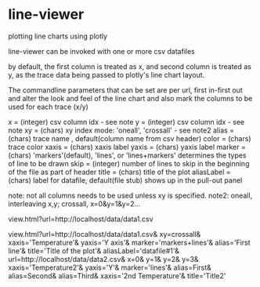 # line-viewer

plotting line charts using plotly

line-viewer can be invoked with one or more csv datafiles

by default, the first column is treated as x, and second column is treated
as y, as the trace data being passed to plotly's line chart layout.

  The commandline parameters that can be set are per url, first in-first out
and alter the look and feel of the line chart and also mark the columns
to be used for each trace (x/y)

   x = (integer) csv column idx - see note
   y = (integer) csv column idx - see note
   xy = (chars) xy index mode: 'oneall', 'crossall' - see note2
   alias = (chars) trace name , default(column name from csv header)
   color = (chars) trace color
   xaxis = (chars) xaxis label
   yaxis = (chars) yaxis label
   marker = (chars) 'markers'(default), 'lines', or 'lines+markers'
                     determines the types of line to be drawn
   skip = (integer) number of lines to skip in the beginning of the
                    file as part of header
   title = (chars) title of the plot
   aliasLabel = (chars) label for datafile, default(file stub)
                        shows up in the pull-out panel

note: not all columns needs to be used unless xy is specified.
note2: oneall, interleaving x,y; crossall, x=0&y=1&y=2...

view.html?url=http://localhost/data/data1.csv

view.html?url=http://localhost/data/data1.csv&
             xy=crossall&
             xaxis='Temperature'&
             yaxis='Y axis'&
             marker='markers+lines'&
             alias='First line'&
             title='Title of the plot'&
             aliasLabel='datafile#1'&
          url=http://localhost/data/data2.csv&
             x=0&
             y=1&
             y=2&
             y=3&
             xaxis='Temperature2'&
             yaxis='Y'&
             marker='lines'&
             alias=First&
             alias=Second&
             alias=Third&
             xaxis='2nd Temperature'&
             title='Title2'


